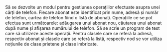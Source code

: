 Să se dezvolte un modul pentru gestiunea operațiilor efectuate asupra unei
cărți de telefon. Fiecare abonat este identificat prin nume, adresă și număr de
telefon, cartea de telefon fiind o listă de abonați. Operațiile ce se pot efectua sunt
următoarele: adăugarea unui abonat nou, căutarea unui abonat după nume și
afișarea numărului de telefon. Să se scrie un program de test care să utilizeze
aceste operații. Pentru clasele care se referă la adresă, respectiv abonat și
clasele care se referă la listă, respectiv nod se vor utiliza noțiunile de clase
prietene și clase imbricate. 
